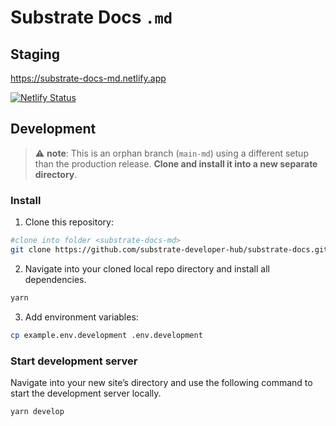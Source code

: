 # Substrate Docs `.md`

## Staging

https://substrate-docs-md.netlify.app

[![Netlify Status](https://api.netlify.com/api/v1/badges/b76a25aa-5622-4303-9ff7-7dc24ab64add/deploy-status)](https://app.netlify.com/sites/substrate-docs-md/deploys)

## Development

> :warning: **note**: This is an orphan branch (`main-md`) using a different setup than the production release. **Clone and install it into a new separate directory**.

### Install

1. Clone this repository:

```bash
#clone into folder <substrate-docs-md>
git clone https://github.com/substrate-developer-hub/substrate-docs.git substrate-docs-md
```

2. Navigate into your cloned local repo directory and install all dependencies.

```bash
yarn
```

3. Add environment variables:

```bash
cp example.env.development .env.development
```

### Start development server

Navigate into your new site’s directory and use the following command to start the development server locally.

```bash
yarn develop
```
